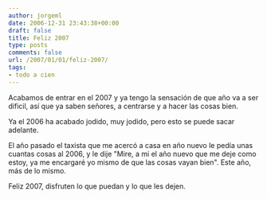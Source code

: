 ```yaml
---
author: jorgeml
date: 2006-12-31 23:43:38+00:00
draft: false
title: Feliz 2007
type: posts
comments: false
url: /2007/01/01/feliz-2007/
tags:
- todo a cien
---
```


Acabamos de entrar en el 2007 y ya tengo la sensación de que año va a ser dificil, así que ya saben señores, a centrarse y a hacer las cosas bien.

Ya el 2006 ha acabado jodido, muy jodido, pero esto se puede sacar adelante.

El año pasado el taxista que me acercó a casa en año nuevo le pedía unas cuantas cosas al 2006, y le dije "Mire, a mi el año nuevo que me deje como estoy, ya me encargaré yo mismo de que las cosas vayan bien". Este año, más de lo mismo.

Feliz 2007, disfruten lo que puedan y lo que les dejen.
